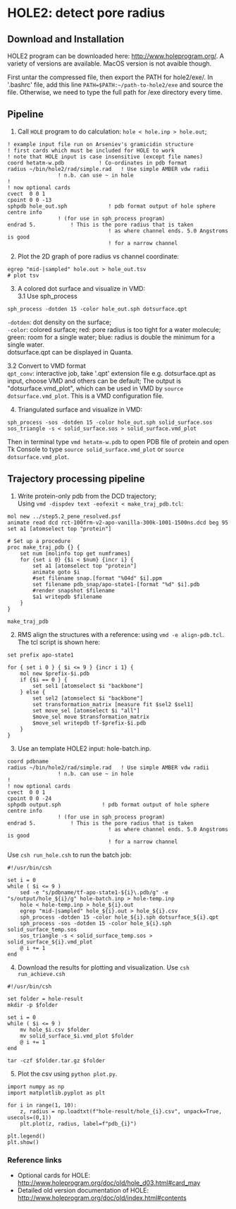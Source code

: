 # HOLE2: detect pore radius  

## Download and Installation  
HOLE2 program can be downloaded here: http://www.holeprogram.org/. A variety of versions are available. MacOS version is not avaible though. 

First untar the compressed file, then export the PATH for hole2/exe/. In '.bashrc' file, add this line `PATH=$PATH:~/path-to-hole2/exe` and source the file. Otherwise, we need to type the full path for /exe directory every time. 


## Pipeline  
1. Call `HOLE` program to do calculation: `hole < hole.inp > hole.out`;   
```
! example input file run on Arseniev's gramicidin structure
! first cards which must be included for HOLE to work
! note that HOLE input is case insensitive (except file names)
coord hetatm-w.pdb           ! Co-ordinates in pdb format
radius ~/bin/hole2/rad/simple.rad   ! Use simple AMBER vdw radii
                ! n.b. can use ~ in hole
!
! now optional cards
cvect  0 0 1
cpoint 0 0 -13
sphpdb hole_out.sph             ! pdb format output of hole sphere centre info
                ! (for use in sph_process program)
endrad 5.           ! This is the pore radius that is taken
                                ! as where channel ends. 5.0 Angstroms is good
                                ! for a narrow channel
```

2. Plot the 2D graph of pore radius vs channel coordinate:
```
egrep "mid-|sampled" hole.out > hole_out.tsv
# plot tsv
```
3. A colored dot surface and visualize in VMD:  
3.1 Use sph_process
```
sph_process -dotden 15 -color hole_out.sph dotsurface.qpt
```
 `-dotden`: dot density on the surface;  
 `-color`: colored surface;  red: pore radius is too tight for a water molecule; green: room for a single water; blue: radius is double the minimum for a single water.  
 dotsurface.qpt can be displayed in Quanta.

3.2 Convert to VMD format  
`qpt_conv`: interactive job, take '.qpt' extension file e.g. dotsurface.qpt as input, choose VMD and others can be default;
The output is "dotsurface.vmd_plot", which can be used in VMD by `source dotsurface.vmd_plot`. This is a VMD configuration file. 

4. Triangulated surface and visualize in VMD: 
```
sph_process -sos -dotden 15 -color hole_out.sph solid_surface.sos
sos_triangle -s < solid_surface.sos > solid_surface.vmd_plot 
```
Then in terminal type `vmd hetatm-w.pdb` to open PDB file of protein and open Tk Console to type `source solid_surface.vmd_plot` or `source dotsurface.vmd_plot`. 

## Trajectory processing pipeline  
1. Write protein-only pdb from the DCD trajectory;  
Using `vmd -dispdev text -eofexit < make_traj_pdb.tcl`:
```
mol new ../step5.2_pene_resolved.psf
animate read dcd rct-100frm-v2-apo-vanilla-300k-1001-1500ns.dcd beg 95
set a1 [atomselect top "protein"]

# Set up a procedure
proc make_traj_pdb {} {
    set num [molinfo top get numframes]
    for {set i 0} {$i < $num} {incr i} {
        set a1 [atomselect top "protein"]
        animate goto $i
        #set filename snap.[format "%04d" $i].ppm
        set filename pdb_snap/apo-state1-[format "%d" $i].pdb
        #render snapshot $filename
        $a1 writepdb $filename
    }
}

make_traj_pdb
```
2. RMS align the structures with a reference: using `vmd -e align-pdb.tcl`. The tcl script is shown here: 
```
set prefix apo-state1

for { set i 0 } { $i <= 9 } {incr i 1} {
    mol new $prefix-$i.pdb
    if {$i == 0 } {
        set sel1 [atomselect $i "backbone"]
    } else {
        set sel2 [atomselect $i "backbone"]
        set transformation_matrix [measure fit $sel2 $sel1]
        set move_sel [atomselect $i "all"]
        $move_sel move $transformation_matrix
        $move_sel writepdb tf-$prefix-$i.pdb
    }
}
```  
3. Use an template HOLE2 input: hole-batch.inp. 
```
coord pdbname
radius ~/bin/hole2/rad/simple.rad   ! Use simple AMBER vdw radii
                ! n.b. can use ~ in hole
!
! now optional cards
cvect  0 0 1
cpoint 0 0 -24
sphpdb output.sph             ! pdb format output of hole sphere centre info
                ! (for use in sph_process program)
endrad 5.           ! This is the pore radius that is taken
                                ! as where channel ends. 5.0 Angstroms is good
                                ! for a narrow channel
```
Use `csh run_hole.csh` to run the batch job:
```
#!/usr/bin/csh

set i = 0
while ( $i <= 9 )
    sed -e "s/pdbname/tf-apo-state1-${i}\.pdb/g" -e "s/output/hole_${i}/g" hole-batch.inp > hole-temp.inp
    hole < hole-temp.inp > hole_${i}.out
    egrep "mid-|sampled" hole_${i}.out > hole_${i}.csv
    sph_process -dotden 15 -color hole_${i}.sph dotsurface_${i}.qpt
    sph_process -sos -dotden 15 -color hole_${i}.sph solid_surface_temp.sos
    sos_triangle -s < solid_surface_temp.sos > solid_surface_${i}.vmd_plot
    @ i += 1
end
```
4. Download the results for plotting and visualization. 
Use `csh run_achieve.csh`
```
#!/usr/bin/csh

set folder = hole-result
mkdir -p $folder

set i = 0
while ( $i <= 9 )
    mv hole_$i.csv $folder
    mv solid_surface_$i.vmd_plot $folder
    @ i += 1
end

tar -czf $folder.tar.gz $folder
```
5. Plot the csv using `python plot.py`. 
```
import numpy as np
import matplotlib.pyplot as plt

for i in range(1, 10):
    z, radius = np.loadtxt(f"hole-result/hole_{i}.csv", unpack=True, usecols=(0,1))
    plt.plot(z, radius, label=f"pdb_{i}")

plt.legend()
plt.show()
```

### Reference links  
- Optional cards for HOLE: http://www.holeprogram.org/doc/old/hole_d03.html#card_may 
- Detailed old version documentation of HOLE: http://www.holeprogram.org/doc/old/index.html#contents 
